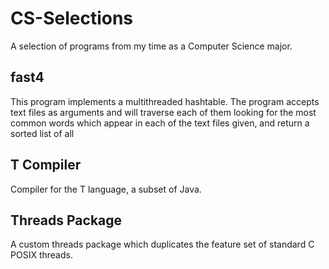 CS-Selections
=============

A selection of programs from my time as a Computer Science major.

fast4
-----
This program implements a multithreaded hashtable. The program accepts text files as arguments and will traverse each of them looking for the most common words which appear in each of the text files given, and return a sorted list of all

T Compiler
----------
Compiler for the T language, a subset of Java.

Threads Package
---------------
A custom threads package which duplicates the feature set of standard C POSIX threads.